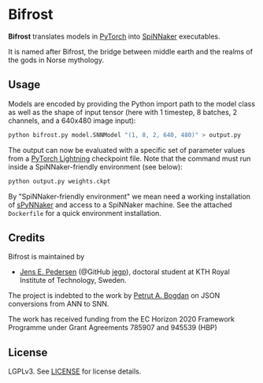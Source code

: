 # Bifrost

**Bifrost** translates models in [PyTorch](https://pytorch.org) into [SpiNNaker](https://spinnakermanchester.github.io/) executables.

It is named after Bifrost, the bridge between middle earth and the realms of the gods in Norse mythology.

## Usage

Models are encoded by providing the Python import path to the model class as well as the shape of input tensor (here with 1 timestep, 8 batches, 2 channels, and a 640x480 image input):

```bash
python bifrost.py model.SNNModel "(1, 8, 2, 640, 480)" > output.py
```

The output can now be evaluated with a specific set of parameter values from a [PyTorch Lightning](https://pytorch-lightning.readthedocs.io/en/latest/) checkpoint file. Note that the command must run inside a SpiNNaker-friendly environment (see below):

```bash
python output.py weights.ckpt 
```

By "SpiNNaker-friendly environment" we mean need a working installation of [sPyNNaker](https://github.com/SpiNNakerManchester/sPyNNaker) and access to a SpiNNaker machine.
See the attached `Dockerfile` for a quick environment installation.

## Credits

Bifrost is maintained by 

* [Jens E. Pedersen](https://www.kth.se/profile/jeped) (@GitHub [jegp](https://github.com/jegp/)), doctoral student at KTH Royal Institute of Technology, Sweden.

The project is indebted to the work by [Petrut A. Bogdan](https://github.com/pabogdan/) on JSON conversions from ANN to SNN.

The work has received funding from the EC Horizon 2020 Framework Programme under Grant Agreements 785907 and 945539 (HBP)

## License
LGPLv3. See [LICENSE](LICENSE) for license details.